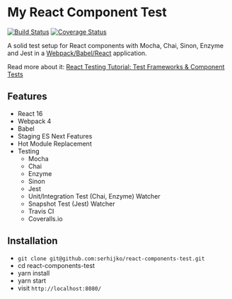 # My React Component Test

[![Build Status](https://travis-ci.org/serhijko/react-components-test.svg?branch=master)](https://travis-ci.org/serhijko/react-components-test) [![Coverage Status](https://coveralls.io/repos/github/serhijko/react-components-test/badge.svg?branch=master)](https://coveralls.io/github/serhijko/react-components-test?branch=master)

A solid test setup for React components with Mocha, Chai, Sinon, Enzyme and Jest in a [Webpack/Babel/React](https://github.com/rwieruch/minimal-react-webpack-babel-setup) application.

Read more about it: [React Testing Tutorial: Test Frameworks & Component Tests](https://www.robinwieruch.de/react-testing-tutorial/)

## Features

* React 16
* Webpack 4
* Babel
* Staging ES Next Features
* Hot Module Replacement
* Testing
  * Mocha
  * Chai
  * Enzyme
  * Sinon
  * Jest
  * Unit/Integration Test (Chai, Enzyme) Watcher
  * Snapshot Test (Jest) Watcher
  * Travis CI
  * Coveralls.io

## Installation

* `git clone git@github.com:serhijko/react-components-test.git`
* cd react-components-test
* yarn install
* yarn start
* visit `http://localhost:8080/`
